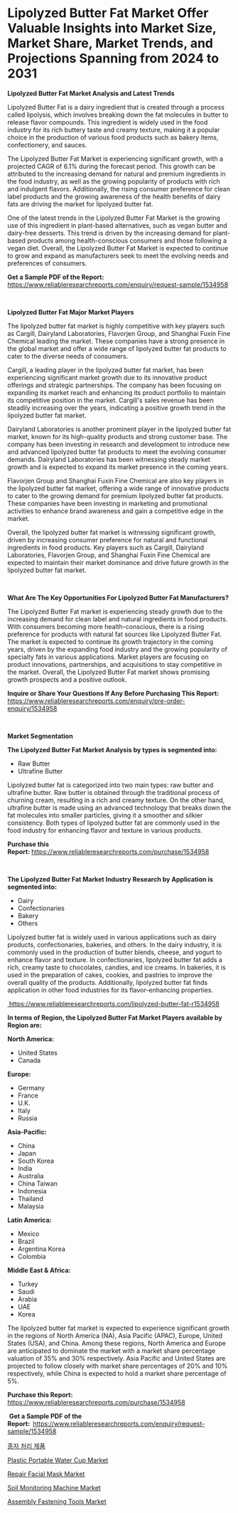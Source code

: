 <p><h1>Lipolyzed Butter Fat Market Offer Valuable Insights into Market Size, Market Share, Market Trends, and Projections Spanning from 2024 to 2031</h1></p><p><strong>Lipolyzed Butter Fat Market Analysis and Latest Trends</strong></p>
<p><p>Lipolyzed Butter Fat is a dairy ingredient that is created through a process called lipolysis, which involves breaking down the fat molecules in butter to release flavor compounds. This ingredient is widely used in the food industry for its rich buttery taste and creamy texture, making it a popular choice in the production of various food products such as bakery items, confectionery, and sauces.</p><p>The Lipolyzed Butter Fat Market is experiencing significant growth, with a projected CAGR of 6.1% during the forecast period. This growth can be attributed to the increasing demand for natural and premium ingredients in the food industry, as well as the growing popularity of products with rich and indulgent flavors. Additionally, the rising consumer preference for clean label products and the growing awareness of the health benefits of dairy fats are driving the market for lipolyzed butter fat.</p><p>One of the latest trends in the Lipolyzed Butter Fat Market is the growing use of this ingredient in plant-based alternatives, such as vegan butter and dairy-free desserts. This trend is driven by the increasing demand for plant-based products among health-conscious consumers and those following a vegan diet. Overall, the Lipolyzed Butter Fat Market is expected to continue to grow and expand as manufacturers seek to meet the evolving needs and preferences of consumers.</p></p>
<p><strong>Get a Sample PDF of the Report:&nbsp;</strong> <a href="https://www.reliableresearchreports.com/enquiry/request-sample/1534958">https://www.reliableresearchreports.com/enquiry/request-sample/1534958</a></p>
<p>&nbsp;</p>
<p><strong>Lipolyzed Butter Fat Major Market Players</strong></p>
<p><p>The lipolyzed butter fat market is highly competitive with key players such as Cargill, Dairyland Laboratories, Flavorjen Group, and Shanghai Fuxin Fine Chemical leading the market. These companies have a strong presence in the global market and offer a wide range of lipolyzed butter fat products to cater to the diverse needs of consumers.</p><p>Cargill, a leading player in the lipolyzed butter fat market, has been experiencing significant market growth due to its innovative product offerings and strategic partnerships. The company has been focusing on expanding its market reach and enhancing its product portfolio to maintain its competitive position in the market. Cargill's sales revenue has been steadily increasing over the years, indicating a positive growth trend in the lipolyzed butter fat market.</p><p>Dairyland Laboratories is another prominent player in the lipolyzed butter fat market, known for its high-quality products and strong customer base. The company has been investing in research and development to introduce new and advanced lipolyzed butter fat products to meet the evolving consumer demands. Dairyland Laboratories has been witnessing steady market growth and is expected to expand its market presence in the coming years.</p><p>Flavorjen Group and Shanghai Fuxin Fine Chemical are also key players in the lipolyzed butter fat market, offering a wide range of innovative products to cater to the growing demand for premium lipolyzed butter fat products. These companies have been investing in marketing and promotional activities to enhance brand awareness and gain a competitive edge in the market.</p><p>Overall, the lipolyzed butter fat market is witnessing significant growth, driven by increasing consumer preference for natural and functional ingredients in food products. Key players such as Cargill, Dairyland Laboratories, Flavorjen Group, and Shanghai Fuxin Fine Chemical are expected to maintain their market dominance and drive future growth in the lipolyzed butter fat market.</p></p>
<p>&nbsp;</p>
<p><strong>What Are The Key Opportunities For Lipolyzed Butter Fat Manufacturers?</strong></p>
<p><p>The Lipolyzed Butter Fat market is experiencing steady growth due to the increasing demand for clean label and natural ingredients in food products. With consumers becoming more health-conscious, there is a rising preference for products with natural fat sources like Lipolyzed Butter Fat. The market is expected to continue its growth trajectory in the coming years, driven by the expanding food industry and the growing popularity of specialty fats in various applications. Market players are focusing on product innovations, partnerships, and acquisitions to stay competitive in the market. Overall, the Lipolyzed Butter Fat market shows promising growth prospects and a positive outlook.</p></p>
<p><strong>Inquire or Share Your Questions If Any Before Purchasing This Report:</strong> <a href="https://www.reliableresearchreports.com/enquiry/pre-order-enquiry/1534958">https://www.reliableresearchreports.com/enquiry/pre-order-enquiry/1534958</a></p>
<p>&nbsp;</p>
<p><strong>Market Segmentation</strong></p>
<p><strong>The Lipolyzed Butter Fat Market Analysis by types is segmented into:</strong></p>
<p><ul><li>Raw Butter</li><li>Ultrafine Butter</li></ul></p>
<p><p>Lipolyzed butter fat is categorized into two main types: raw butter and ultrafine butter. Raw butter is obtained through the traditional process of churning cream, resulting in a rich and creamy texture. On the other hand, ultrafine butter is made using an advanced technology that breaks down the fat molecules into smaller particles, giving it a smoother and silkier consistency. Both types of lipolyzed butter fat are commonly used in the food industry for enhancing flavor and texture in various products.</p></p>
<p><strong>Purchase this Report:&nbsp;</strong><a href="https://www.reliableresearchreports.com/purchase/1534958">https://www.reliableresearchreports.com/purchase/1534958</a></p>
<p>&nbsp;</p>
<p><strong>The Lipolyzed Butter Fat Market Industry Research by Application is segmented into:</strong></p>
<p><ul><li>Dairy</li><li>Confectionaries</li><li>Bakery</li><li>Others</li></ul></p>
<p><p>Lipolyzed butter fat is widely used in various applications such as dairy products, confectionaries, bakeries, and others. In the dairy industry, it is commonly used in the production of butter blends, cheese, and yogurt to enhance flavor and texture. In confectionaries, lipolyzed butter fat adds a rich, creamy taste to chocolates, candies, and ice creams. In bakeries, it is used in the preparation of cakes, cookies, and pastries to improve the overall quality of the products. Additionally, lipolyzed butter fat finds application in other food industries for its flavor-enhancing properties.</p></p>
<p><a href="https://www.reliableresearchreports.com/lipolyzed-butter-fat-r1534958">&nbsp;https://www.reliableresearchreports.com/lipolyzed-butter-fat-r1534958</a></p>
<p><strong>In terms of Region, the Lipolyzed Butter Fat Market Players available by Region are:</strong></p>
<p>
    <p> <strong> North America: </strong>
        <ul>
            <li>United States</li>
            <li>Canada</li>
        </ul>
        </p> 
    <p> <strong> Europe: </strong>
        <ul>
            <li>Germany</li>
            <li>France</li>
            <li>U.K.</li>
            <li>Italy</li>
            <li>Russia</li>
        </ul>
        </p> 
    <p> <strong> Asia-Pacific: </strong>
        <ul>
            <li>China</li>
            <li>Japan</li>
            <li>South Korea</li>
            <li>India</li>
            <li>Australia</li>
            <li>China Taiwan</li>
            <li>Indonesia</li>
            <li>Thailand</li>
            <li>Malaysia</li>
        </ul>
        </p> 
    <p> <strong> Latin America: </strong>
        <ul>
            <li>Mexico</li>
            <li>Brazil</li>
            <li>Argentina Korea</li>
            <li>Colombia</li>
        </ul>
        </p> 
    <p> <strong> Middle East & Africa: </strong>
        <ul>
            <li>Turkey</li>
            <li>Saudi</li>
            <li>Arabia</li>
            <li>UAE</li>
            <li>Korea</li>
        </ul>
    </p>
    </p>
<p><p>The lipolyzed butter fat market is expected to experience significant growth in the regions of North America (NA), Asia Pacific (APAC), Europe, United States (USA), and China. Among these regions, North America and Europe are anticipated to dominate the market with a market share percentage valuation of 35% and 30% respectively. Asia Pacific and United States are projected to follow closely with market share percentages of 20% and 10% respectively, while China is expected to hold a market share percentage of 5%.</p></p>
<p><strong>Purchase this Report: </strong><a href="https://www.reliableresearchreports.com/purchase/1534958">https://www.reliableresearchreports.com/purchase/1534958</a></p>
<p>&nbsp;<strong>Get a Sample PDF of the Report:&nbsp;&nbsp;</strong><a href="https://www.reliableresearchreports.com/enquiry/request-sample/1534958">https://www.reliableresearchreports.com/enquiry/request-sample/1534958</a></p>
<p><strong></strong></p>
<p><p><a href="https://medium.com/@kelvinfeenrey98677/%EA%B8%80%EB%A1%9C%EB%B2%8C-%EC%94%A8%EC%95%97-%EC%B2%98%EB%A6%AC%EC%A0%9C-%EC%8B%9C%EC%9E%A5-%EA%B7%9C%EB%AA%A8-%EB%B0%8F-%EC%A0%90%EC%9C%A0%EC%9C%A8-%EB%B6%84%EC%84%9D-%EC%A0%9C%ED%92%88-%EC%9C%A0%ED%98%95-%EC%9D%91%EC%9A%A9-%EB%B6%84%EC%95%BC-%EC%A7%80%EC%97%AD%EB%B3%84-%EC%98%88%EC%B8%A1-2024-2031-c2f9da7ef670">종자 처리 제품</a></p><p><a href="https://github.com/JosephMorgnlvXXff/Market-Research-Report-List-1/blob/main/plastic-portable-water-cup-market.md">Plastic Portable Water Cup Market</a></p><p><a href="https://github.com/ochgvvcj16/Market-Research-Report-List-1/blob/main/repair-facial-mask-market.md">Repair Facial Mask Market</a></p><p><a href="https://issuu.com/reportprime-2/docs/soil-monitoring-machine-market-size-2030.pptx">Soil Monitoring Machine Market</a></p><p><a href="https://issuu.com/reportprime-2/docs/assembly-fastening-tools-market-size-2030.pptx">Assembly Fastening Tools Market</a></p></p>